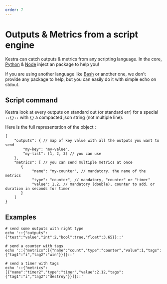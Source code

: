 ```yaml
---
order: 7
---
```

# Outputs & Metrics from a script engine

Kestra can catch outputs & metrics from any scripting language. In the core, [Python](../../../plugins/core/tasks/scripts/io.kestra.core.tasks.scripts.Python.md) & [Node](../../../plugins/core/tasks/scripts/io.kestra.core.tasks.scripts.Node.md) inject an package to help you!

If you are using another language like [Bash](../../../plugins/core/tasks/scripts/io.kestra.core.tasks.scripts.Bash.md) or another one, we don't provide any package to help, but you can easily do it with simple echo on stdout.

## Script command 

Kestra look at every outputs on standard out (or standard err) for a special `::{}::` with `{}` a compacted json string (not multiple line).

Here is the full representation of the object : 

```json5
{
    "outputs": { // map of key value with all the outputs you want to send
        "my-key": "my-value",
        "my-list": [1, 2, 3] // you can use 
    },
    "metrics": [ // you can send multiple metrics at once
       {
            "name": "my-counter", // mandatory, the name of the metrics
            "type": "counter", // mandatory, "counter" or "timer"
            "value": 1.2, // mandatory (double), counter to add, or duration in seconds for timer 
       }
    ]
}
```



## Examples 

```shell
# send some outputs with right type 
echo '::{"outputs":{"test":"value","int":2,"bool":true,"float":3.65}}::'

# send a counter with tags
echo '::{"metrics":[{"name":"count","type":"counter","value":1,"tags":{"tag1":"i","tag2":"win"}}]}::'

# send a timer with tags
echo '::{"metrics":[{"name":"timer2","type":"timer","value":2.12,"tags":{"tag1":"i","tag2":"destroy"}}]}::'
```
